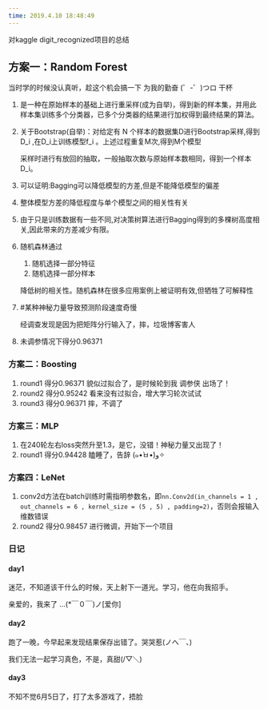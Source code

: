 ```yaml
---
time: 2019.4.10 18:48:49
---
```

对kaggle digit_recognized项目的总结
<!--more-->
## 方案一：Random Forest
当时学的时候没认真听，趁这个机会搞一下 为我的勤奋 (゜-゜)つロ 干杯
1. 是一种在原始样本的基础上进行重采样(成为自举)，得到新的样本集，并用此样本集训练多个分类器，已多个分类器的结果进行加权得到最终结果的算法。
2. 关于Bootstrap(自举)：对给定有 N 个样本的数据集D进行Bootstrap采样,得到D_i ,在D_i上训练模型f_i 。上述过程重复M次,得到M个模型

    采样时进行有放回的抽取，一般抽取次数与原始样本数相同，得到一个样本D_i。
3. 可以证明:Bagging可以降低模型的方差,但是不能降低模型的偏差
4. 整体模型方差的降低程度与单个模型之间的相关性有关
5. 由于只是训练数据有一些不同,对决策树算法进行Bagging得到的多棵树高度相关,因此带来的方差减少有限。
6. 随机森林通过 
    1. 随机选择一部分特征 
    2. 随机选择一部分样本

    降低树的相关性。随机森林在很多应用案例上被证明有效,但牺牲了可解释性
7. #某种神秘力量导致预测阶段速度奇慢

    经调查发现是因为把矩阵分行输入了，摔，垃圾博客害人
8. 未调参情况下得分0.96371
### 方案二：Boosting
1. round1 得分0.96371 貌似过拟合了，是时候轮到我 调参侠 出场了！
2. round2 得分0.95242 看来没有过拟合，增大学习轮次试试
3. round3 得分0.96371 摔，不调了
### 方案三：MLP
1. 在240轮左右loss突然升至1.3，是它，没错！神秘力量又出现了！
2. round1 得分0.94428 瞌睡了，告辞 (๑•̀ㅂ•́)و✧
### 方案四：LeNet
1. conv2d方法在batch训练时需指明参数名，即`nn.Conv2d(in_channels = 1 , out_channels = 6 , kernel_size = (5 , 5) , padding=2)`，否则会报输入维数错误
2. round2 得分0.98457 进行微调，开始下一个项目

### 日记
#### day1
迷茫，不知道该干什么的时候，天上射下一道光。学习，他在向我招手。

亲爱的，我来了 ...(*￣０￣)ノ[爱你]
#### day2
跑了一晚，今早起来发现结果保存出错了。哭哭惹(ノへ￣、)

我们无法一起学习真色，不是，真甜(/▽＼)
#### day3
不知不觉6月5日了，打了太多游戏了，捂脸